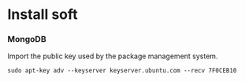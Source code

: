 # Install soft

### MongoDB

Import the public key used by the package management system.

    sudo apt-key adv --keyserver keyserver.ubuntu.com --recv 7F0CEB10
    
